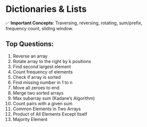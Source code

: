 # Dictionaries & Lists

✅ **Important Concepts**: Traversing, reversing, rotating, sum/prefix, frequency count, sliding window.

## Top Questions:

1. Reverse an array  
2. Rotate array to the right by k positions  
3. Find second largest element  
4. Count frequency of elements  
5. Check if array is sorted  
6. Find missing number in 1 to n  
7. Move all zeroes to end  
8. Merge two sorted arrays  
9. Max subarray sum (Kadane’s Algorithm)  
10. Count pairs with a given sum
11. Common Elements in Two Arrays
12. Product of All Elements Except Itself
13. Majority Element

